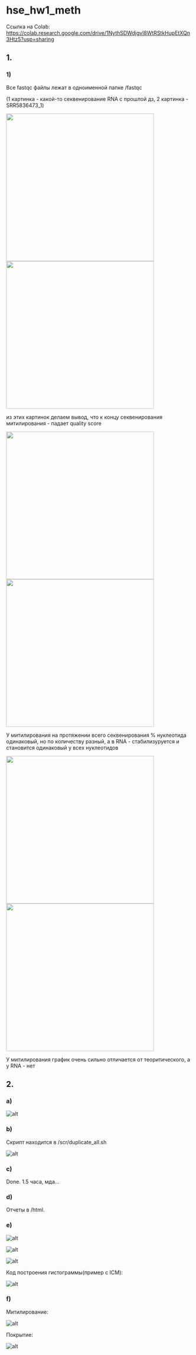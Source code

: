 # hse_hw1_meth

Ссылка на Colab: https://colab.research.google.com/drive/1NythSDWdjgvl8WtRStkHupEtXQn3Htz5?usp=sharing

## 1.

### 1)
Все fastqc файлы лежат в одноименной папке /fastqc

(1 картинка - какой-то секвенирование RNA с прошлой дз, 2 картинка - SRR5836473_1)

<p float="left">
  <img src="/fig/RNA1.png " width="400" />
  <img src="/fig/myth1_1.png" width="400" />
</p>
из этих картинок делаем вывод, что к концу секвенирования митилирования - падает quality score

<p float="left">
  <img src="/fig/RNA2.png " width="400" />
  <img src="/fig/myth2_1.png" width="400" />
</p>

У митилирования на протяжении всего секвенирования % нуклеотида одинаковый, но по количеству разный, а в RNA - стабилизуруется и становится одинаковый у всех нуклеотидов 

<p float="left">
  <img src="/fig/RNA3.png " width="400" />
  <img src="/fig/myth3_1.png" width="400" />
</p>

У митилирования график очень сильно отличается от теоритического, а у RNA - нет

### 


## 2.
### a)

![alt](./fig/task1.png)

### b)

Скрипт находится в /scr/duplicate_all.sh

![alt](./fig/task2.png)
### c)

Done. 1.5 часа, мда...

### d)
Отчеты в /html.

### e)

![alt](./fig/dist_8cell.png)

![alt](./fig/dist_epi.png)

![alt](./fig/dist_icm.png)

Код построения гистограммы(пример c ICM):

![alt](./fig/example.png)

### f)
Митилирование:

![alt](./fig/myth.png)

Покрытие:

![alt](./fig/cov.png)
